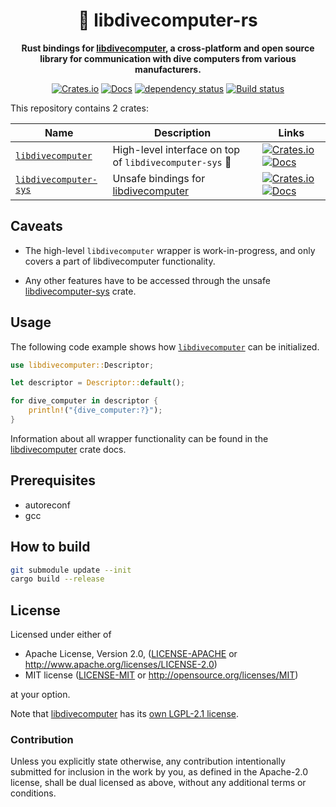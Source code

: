 <div align="center">

# 🧭 libdivecomputer-rs

**Rust bindings for [libdivecomputer](https://github.com/libdivecomputer/libdivecomputer), a cross-platform and open source library for communication with dive computers from various manufacturers.**

[![Crates.io](https://img.shields.io/crates/v/libdivecomputer.svg)](https://crates.io/crates/libdivecomputer)
[![Docs](https://docs.rs/libdivecomputer/badge.svg)](https://docs.rs/libdivecomputer)
[![dependency status](https://deps.rs/repo/github/theCarlG/libdivecomputer-rs/status.svg)](https://deps.rs/repo/github/theCarlG/libdivecomputer-rs)
[![Build status](https://github.com/theCarlG/libdivecomputer-rs/workflows/CI/badge.svg)](https://github.com/theCarlG/libdivecomputer-rs/actions)

</div>

This repository contains 2 crates:

| Name | Description | Links |
| --- | --- | --- |
| [`libdivecomputer`](libdivecomputer/) | High-level interface on top of `libdivecomputer-sys` 🚧 | [![Crates.io](https://img.shields.io/crates/v/libdivecomputer.svg)](https://crates.io/crates/libdivecomputer) [![Docs](https://docs.rs/libdivecomputer/badge.svg)](https://docs.rs/libdivecomputer) |
| [`libdivecomputer-sys`](libdivecomputer-sys/) | Unsafe bindings for [libdivecomputer](https://github.com/libdivecomputer/libdivecomputer) | [![Crates.io](https://img.shields.io/crates/v/libdivecomputer-sys.svg)](https://crates.io/crates/libdivecomputer-sys) [![Docs](https://docs.rs/libdivecomputer-sys/badge.svg)](https://docs.rs/libdivecomputer-sys) |

## Caveats

* The high-level `libdivecomputer` wrapper is work-in-progress, and only covers a part of libdivecomputer functionality.

* Any other features have to be accessed through the unsafe [libdivecomputer-sys](libdivecomputer-sys/) crate.

## Usage

The following code example shows how [`libdivecomputer`](libdivecomputer/) can be initialized.

``` rust
use libdivecomputer::Descriptor;

let descriptor = Descriptor::default();

for dive_computer in descriptor {
    println!("{dive_computer:?}");
}
```

Information about all wrapper functionality can be found in the [libdivecomputer](libdivecomputer/) crate docs.

## Prerequisites

* autoreconf
* gcc

## How to build

```bash
git submodule update --init
cargo build --release
```

## License

Licensed under either of

* Apache License, Version 2.0, ([LICENSE-APACHE](LICENSE-APACHE) or <http://www.apache.org/licenses/LICENSE-2.0>)
* MIT license ([LICENSE-MIT](LICENSE-MIT) or <http://opensource.org/licenses/MIT>)

at your option.

Note that [libdivecomputer](https://github.com/libdivecomputer/libdivecomputer) has its [own LGPL-2.1 license](https://github.com/libdivecomputer/libdivecomputer/blob/master/COPYING).

### Contribution

Unless you explicitly state otherwise, any contribution intentionally
submitted for inclusion in the work by you, as defined in the Apache-2.0
license, shall be dual licensed as above, without any additional terms or
conditions.
